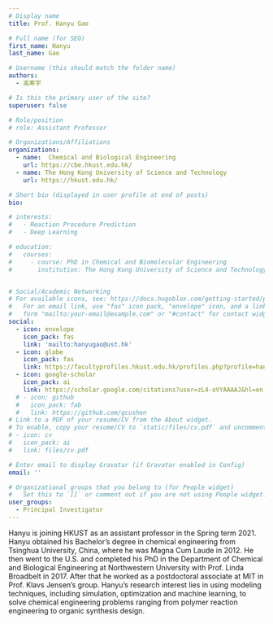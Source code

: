 ```yaml
---
# Display name
title: Prof. Hanyu Gao

# Full name (for SEO)
first_name: Hanyu 
last_name: Gao

# Username (this should match the folder name)
authors:
  - 高寒宇

# Is this the primary user of the site?
superuser: false

# Role/position
# role: Assistant Professor

# Organizations/Affiliations
organizations:
  - name:  Chemical and Biological Engineering
    url: https://cbe.hkust.edu.hk/
  - name: The Hong Kong University of Science and Technology
    url: https://hkust.edu.hk/

# Short bio (displayed in user profile at end of posts)
bio: 

# interests:
#   - Reaction Procedure Prediction
#   - Deep Learning

# education:
#   courses:
#     - course: PhD in Chemical and Biomolecular Engineering
#       institution: The Hong Kong University of Science and Technology


# Social/Academic Networking
# For available icons, see: https://docs.hugoblox.com/getting-started/page-builder/#icons
#   For an email link, use "fas" icon pack, "envelope" icon, and a link in the
#   form "mailto:your-email@example.com" or "#contact" for contact widget.
social:
  - icon: envelope
    icon_pack: fas
    link: 'mailto:hanyugao@ust.hk'
  - icon: globe
    icon_pack: fas
    link: https://facultyprofiles.hkust.edu.hk/profiles.php?profile=hanyu-gao-hanyugao
  - icon: google-scholar
    icon_pack: ai
    link: https://scholar.google.com/citations?user=zL4-oVYAAAAJ&hl=en
  # - icon: github
  #   icon_pack: fab
  #   link: https://github.com/gcushen
# Link to a PDF of your resume/CV from the About widget.
# To enable, copy your resume/CV to `static/files/cv.pdf` and uncomment the lines below.
# - icon: cv
#   icon_pack: ai
#   link: files/cv.pdf

# Enter email to display Gravatar (if Gravatar enabled in Config)
email: ''

# Organizational groups that you belong to (for People widget)
#   Set this to `[]` or comment out if you are not using People widget.
user_groups:
  - Principal Investigator
---
```


Hanyu is joining HKUST as an assistant professor in the Spring term 2021. Hanyu obtained his Bachelor’s degree in chemical engineering from Tsinghua University, China, where he was Magna Cum Laude in 2012. He then went to the U.S. and completed his PhD in the Department of Chemical and Biological Engineering at Northwestern University with Prof. Linda Broadbelt in 2017. After that he worked as a postdoctoral associate at MIT in Prof. Klavs Jensen’s group. Hanyu’s research interest lies in using modeling techniques, including simulation, optimization and machine learning, to solve chemical engineering problems ranging from polymer reaction engineering to organic synthesis design.

